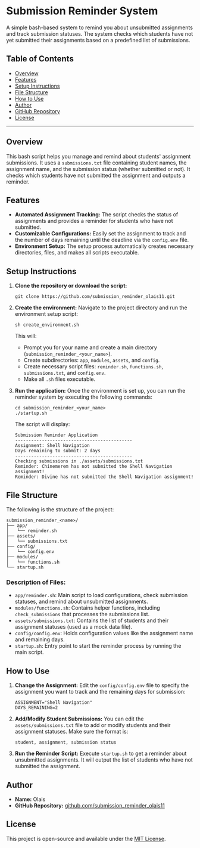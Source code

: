 # Submission Reminder System

A simple bash-based system to remind you about unsubmitted assignments and track submission statuses. The system checks which students have not yet submitted their assignments based on a predefined list of submissions.

## Table of Contents

* [Overview](#overview)
* [Features](#features)
* [Setup Instructions](#setup-instructions)
* [File Structure](#file-structure)
* [How to Use](#how-to-use)
* [Author](#author)
* [GitHub Repository](#github-repository)
* [License](#license)

---

## Overview

This bash script helps you manage and remind about students' assignment submissions. It uses a `submissions.txt` file containing student names, the assignment name, and the submission status (whether submitted or not). It checks which students have not submitted the assignment and outputs a reminder.

## Features

* **Automated Assignment Tracking:** The script checks the status of assignments and provides a reminder for students who have not submitted.
* **Customizable Configurations:** Easily set the assignment to track and the number of days remaining until the deadline via the `config.env` file.
* **Environment Setup:** The setup process automatically creates necessary directories, files, and makes all scripts executable.

## Setup Instructions

1. **Clone the repository or download the script:**

   ```
   git clone https://github.com/submission_reminder_olais11.git
   ```

2. **Create the environment:**
   Navigate to the project directory and run the environment setup script:

   ```
   sh create_environment.sh
   ```

   This will:

   * Prompt you for your name and create a main directory (`submission_reminder_<your_name>`).
   * Create subdirectories: `app`, `modules`, `assets`, and `config`.
   * Create necessary script files: `reminder.sh`, `functions.sh`, `submissions.txt`, and `config.env`.
   * Make all `.sh` files executable.

3. **Run the application:**
   Once the environment is set up, you can run the reminder system by executing the following commands:

   ```
   cd submission_reminder_<your_name>
   ./startup.sh
   ```

   The script will display:

   ```
   Submission Reminder Application
   --------------------------------------------
   Assignment: Shell Navigation
   Days remaining to submit: 2 days
   --------------------------------------------
   Checking submissions in ./assets/submissions.txt
   Reminder: Chinemerem has not submitted the Shell Navigation assignment!
   Reminder: Divine has not submitted the Shell Navigation assignment!
   ```

## File Structure

The following is the structure of the project:

```
submission_reminder_<name>/
├── app/
│   └── reminder.sh
├── assets/
│   └── submissions.txt
├── config/
│   └── config.env
├── modules/
│   └── functions.sh
└── startup.sh
```

### Description of Files:

* `app/reminder.sh`: Main script to load configurations, check submission statuses, and remind about unsubmitted assignments.
* `modules/functions.sh`: Contains helper functions, including `check_submissions` that processes the submissions list.
* `assets/submissions.txt`: Contains the list of students and their assignment statuses (used as a mock data file).
* `config/config.env`: Holds configuration values like the assignment name and remaining days.
* `startup.sh`: Entry point to start the reminder process by running the main script.

## How to Use

1. **Change the Assignment:** Edit the `config/config.env` file to specify the assignment you want to track and the remaining days for submission:

   ```
   ASSIGNMENT="Shell Navigation"
   DAYS_REMAINING=2
   ```

2. **Add/Modify Student Submissions:** You can edit the `assets/submissions.txt` file to add or modify students and their assignment statuses. Make sure the format is:

   ```
   student, assignment, submission status
   ```

3. **Run the Reminder Script:** Execute `startup.sh` to get a reminder about unsubmitted assignments. It will output the list of students who have not submitted the assignment.

## Author

* **Name:** Olais
* **GitHub Repository:** [github.com/submission\_reminder\_olais11](https://github.com/submission_reminder_olais11)

## License

This project is open-source and available under the [MIT License](LICENSE).